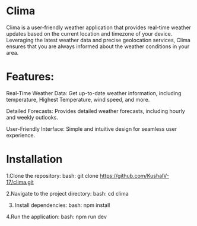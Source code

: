 # Clima

Clima is a user-friendly weather application that provides real-time weather updates based on the current location and timezone of your device. Leveraging the latest weather data and precise geolocation services, Clima ensures that you are always informed about the weather conditions in your area.

# Features:

Real-Time Weather Data: Get up-to-date weather information, including temperature, Highest Temperature, wind speed, and more.

Detailed Forecasts: Provides detailed weather forecasts, including hourly and weekly outlooks.

User-Friendly Interface: Simple and intuitive design for seamless user experience.

# Installation

1.Clone the repository:
   bash:
   git clone https://github.com/KushalV-17/clima.git

2.Navigate to the project directory:
   bash:
   cd clima
   
3. Install dependencies:
   bash:
   npm install

4.Run the application:
   bash:
   npm run dev












